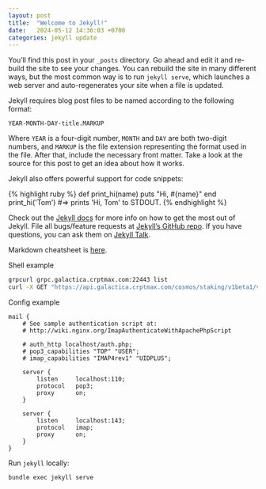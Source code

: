 ```yaml
---
layout: post
title:  "Welcome to Jekyll!"
date:   2024-05-12 14:36:03 +0700
categories: jekyll update
---
```

You’ll find this post in your `_posts` directory. Go ahead and edit it and re-build the site to see your changes. You can rebuild the site in many different ways, but the most common way is to run `jekyll serve`, which launches a web server and auto-regenerates your site when a file is updated.

Jekyll requires blog post files to be named according to the following format:

`YEAR-MONTH-DAY-title.MARKUP`

Where `YEAR` is a four-digit number, `MONTH` and `DAY` are both two-digit numbers, and `MARKUP` is the file extension representing the format used in the file. After that, include the necessary front matter. Take a look at the source for this post to get an idea about how it works.

Jekyll also offers powerful support for code snippets:

{% highlight ruby %}
def print_hi(name)
  puts "Hi, #{name}"
end
print_hi('Tom')
#=> prints 'Hi, Tom' to STDOUT.
{% endhighlight %}

Check out the [Jekyll docs][jekyll-docs] for more info on how to get the most out of Jekyll. File all bugs/feature requests at [Jekyll’s GitHub repo][jekyll-gh]. If you have questions, you can ask them on [Jekyll Talk][jekyll-talk].

[jekyll-docs]: https://jekyllrb.com/docs/home
[jekyll-gh]:   https://github.com/jekyll/jekyll
[jekyll-talk]: https://talk.jekyllrb.com/

Markdown cheatsheet is [here](https://gist.github.com/roachhd/779fa77e9b90fe945b0c).

Shell example
```bash
grpcurl grpc.galactica.crptmax.com:22443 list
curl -X GET "https://api.galactica.crptmax.com/cosmos/staking/v1beta1/validators?status=BOND_STATUS_BONDED"
```

Config example
```
mail {
	# See sample authentication script at:
	# http://wiki.nginx.org/ImapAuthenticateWithApachePhpScript

	# auth_http localhost/auth.php;
	# pop3_capabilities "TOP" "USER";
	# imap_capabilities "IMAP4rev1" "UIDPLUS";

	server {
		listen     localhost:110;
		protocol   pop3;
		proxy      on;
	}

	server {
		listen     localhost:143;
		protocol   imap;
		proxy      on;
	}
}
```

Run `jekyll` locally:

```bash
bundle exec jekyll serve
```
